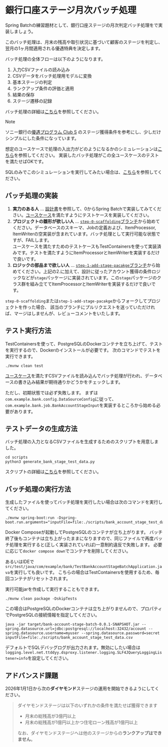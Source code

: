 # 銀行口座ステージ月次バッチ処理

Spring Batchの練習題材として、銀行口座ステージの月次判定バッチ処理をで実装しましょう。

このバッチ処理は、月末の残高や取引状況に基づいて顧客のステージを判定し、翌月の1ヶ月間適用される優遇特典を決定します。

バッチ処理の全体フローは以下のようになります。

1. 入力CSVファイルの読み込み
2. CSVデータをバッチ処理用モデルに変換
3. 基本ステージの判定
4. ランクアップ条件の評価と適用
5. 結果の保存
6. ステージ遷移の記録

バッチ処理の詳細は[こちら](docs/design.md)を参照してください。


> [!NOTE]
> ソニー銀行の[優遇プログラム Club S](https://moneykit.net/visitor/fx/fx29.html)
> のステージ獲得条件を参考にし、少しだけシンプルにした条件になっています。

想定のユースケースで処理の入出力がどのようになるかのシミュレーションは[こちら](docs/usecase.md)を参照してください。
実装したバッチ処理がこの全ユースケースのテストを満たせばOKです。

SQLのみでこのシミュレーションを実行してみたい場合は、[こちら](docs/usecase-sql.md)を参照してください。

## バッチ処理の実装

1. **実力のある人** ... [設計書](docs/design.md)を参照して、0からSpring Batchで実装してみてください。[ユースケース](docs/usecase.md)を満たすようにテストケースを実装してください。
2. **プロジェクトの雛形が欲しい人** ... [`step-0-scaffolding`ブランチ](https://github.com/making/bank-account-stage-batch/tree/step-0-scaffolding)から始めてください。データベースのスキーマ、Jobの定義および、ItemProcessor, ItemWriterの空実装が含まれています。バッチ処理として実行可能な状態ですが、FAILします。<br>ユースケースを満たすためのテストケースもTestContainersを使って実装済みです。テストを満たすようにItemProcessorとItemWriterを実装するだけで良いです。
3. **ロジックの部品まで欲しい人** ... [`step-1-add-stage-pacakge`ブランチ](https://github.com/making/bank-account-stage-batch/tree/step-1-add-stage-pacakge)から始めてください。上記の2.に加えて、設計に従ったアカウント獲得の条件ロジックなどが`stage`パッケージに実装されています。この`stage`パッケージのクラス群を組み立ててItemProcessorとItemWriterを実装するだけで良いです。

`step-0-scaffolding`または`step-1-add-stage-pacakge`からフォークしてプロジェクトを作った場合、
該当のブランチにプルリクエストを送っていただければ、マージはしませんが、レビューコメントをいたします。

## テスト実行方法

TestContainersを使って、PostgreSQLのDockerコンテナを立ち上げて、テストを実行するので、Dockerのインストールが必要です。
次のコマンドでテストを実行できます。

```
./mvnw clean test
```

[ユースケース](docs/usecase.md)を満たすCSVファイルを読み込んでバッチ処理が行われ、データベースの書き込み結果が期待通りかどうかをチェックします。

ただし、初期状態では必ず失敗します。
まずは`com.example.bank.config.DataSourceConfig`に従って、`com.example.bank.job.BankAccountStageInput`を実装するところから始める必要があります。

## テストデータの生成方法

バッチ処理の入力となるCSVファイルを生成するためのスクリプトを用意しました。

```
cd scripts
python3 generate_bank_stage_test_data.py
```

スクリプトの詳細は[こちら](scripts/README.md)を参照してください。

## バッチ処理の実行方法

生成したファイルを使ってバッチ処理を実行したい場合は次のコマンドを実行してください。

```
./mvnw spring-boot:run -Dspring-boot.run.arguments="inputFile=file:./scripts/bank_account_stage_test_data.csv"
```

Docker Composeが起動してPostgreSQLのコンテナが立ち上がります。
バッチ終了後もコンテナは立ち上がったままになりますので、同じファイルで再度バッチ処理を実行すると(正しく実装されていれば)一意制約違反で失敗します。
必要に応じて`docker compose down`でコンテナを削除してください。

あるいはIDEで`src/test/java/com/example/bank/TestBankAccountStageBatchApplication.java`を実行しても良いです。
こちらの場合はTestContainersを使用するため、毎回コンテナがリセットされます。

実行可能jarを作成して実行することもできます。

```
./mvnw clean package -DskipTests 
```

この場合はPostgreSQLのDockerコンテナは立ち上がりませんので、プロパティでPostgreSQLの接続情報を指定してください。

```
java -jar target/bank-account-stage-batch-0.0.1-SNAPSHOT.jar --spring.datasource.url=jdbc:postgresql://localhost:32432/account --spring.datasource.username=myuser --spring.datasource.password=secret inputFile=file:./scripts/bank_account_stage_test_data.csv
```

デフォルトでSQLデバッグログが出力されます。無効にしたい場合は`logging.level.net.ttddyy.dsproxy.listener.logging.SLF4JQueryLoggingListener=info`を設定してください。

## アドバンスド課題

2026年1月1日から次の**ダイヤモンド**ステージの運用を開始できるようにしてください。

> ダイヤモンドステージは以下のいずれかの条件を満たせば獲得できます
> 
> * 月末の総残高が3億円以上
> * 月末の総残高が1億円以上かつ住宅ローン残高が1億円以上
> 
> なお、ダイヤモンドステージへは他のステージからの**ランクアップはできません**。